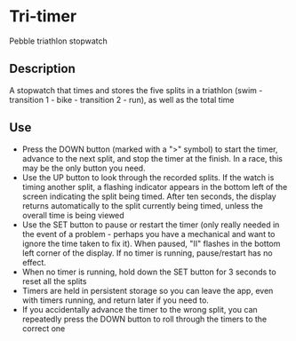 # Tri-timer
Pebble triathlon stopwatch
## Description
A stopwatch that times and stores the five splits in a triathlon (swim - transition 1 - bike - transition 2 - run), as well as the total time
## Use
* Press the DOWN button (marked with a ">" symbol) to start the timer, advance to the next split, and stop the timer at the finish. In a race, this may be the only button you need.
* Use the UP button to look through the recorded splits. If the watch is timing another split, a flashing indicator appears in the bottom left of the screen indicating the split being timed. After ten seconds, the display returns automatically to the split currently being timed, unless the overall time is being viewed
* Use the SET button to pause or restart the timer (only really needed in the event of a problem - perhaps you have a mechanical and want to ignore the time taken to fix it). When paused, "II" flashes in the bottom left corner of the display. If no timer is running, pause/restart has no effect.
* When no timer is running, hold down the SET button for 3 seconds to reset all the splits
* Timers are held in persistent storage so you can leave the app, even with timers running, and return later if you need to.
* If you accidentally advance the timer to the wrong split, you can repeatedly press the DOWN button to roll through the timers to the correct one

